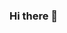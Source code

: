 ### Hi there 👋

<!--
**IsmaelMoura/IsmaelMoura** is a ✨ _special_ ✨ repository because its `README.md` (this file) appears on your GitHub profile.

[![card](https://github-readme-stats.vercel.app/api?username=/IsmaelMoura&theme=default)](https://github.com/IsmaelMoura)

